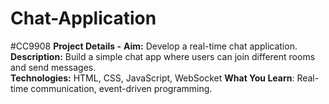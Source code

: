 # Chat-Application
#CC9908 
**Project Details -** 
**Aim:** Develop a real-time chat application.  
**Description:** Build a simple chat app where users can join different rooms and send messages.  
**Technologies:** HTML, CSS, JavaScript, WebSocket 
**What You Learn**: Real-time communication, event-driven programming.
